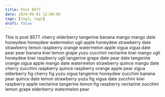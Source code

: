 ```yaml
---
title: Post 8577
date: 2024-09-01 12:00:00
tags: [tag1, tag2]
draft: false
---
```

This is post 8577.
cherry
elderberry
tangerine
banana
mango
mango
date
honeydew
honeydew
watermelon
ugli
apple
honeydew
strawberry
date
strawberry
lemon
raspberry
orange
watermelon
apple
xigua
xigua
date
pear
pear
banana
kiwi
lemon
grape
yuzu
zucchini
nectarine
kiwi
mango
ugli
honeydew
kiwi
raspberry
ugli
tangerine
grape
date
pear
date
tangerine
orange
xigua
apple
mango
date
watermelon
strawberry
quince
mango
date
cherry
zucchini
raspberry
quince
raspberry
orange
apple
pear
xigua
elderberry
fig
cherry
fig
yuzu
xigua
tangerine
honeydew
zucchini
banana
pear
quince
date
lemon
strawberry
yuzu
fig
xigua
date
zucchini
kiwi
raspberry
apple
nectarine
tangerine
lemon
fig
raspberry
nectarine
zucchini
lemon
grape
elderberry
watermelon
pear
